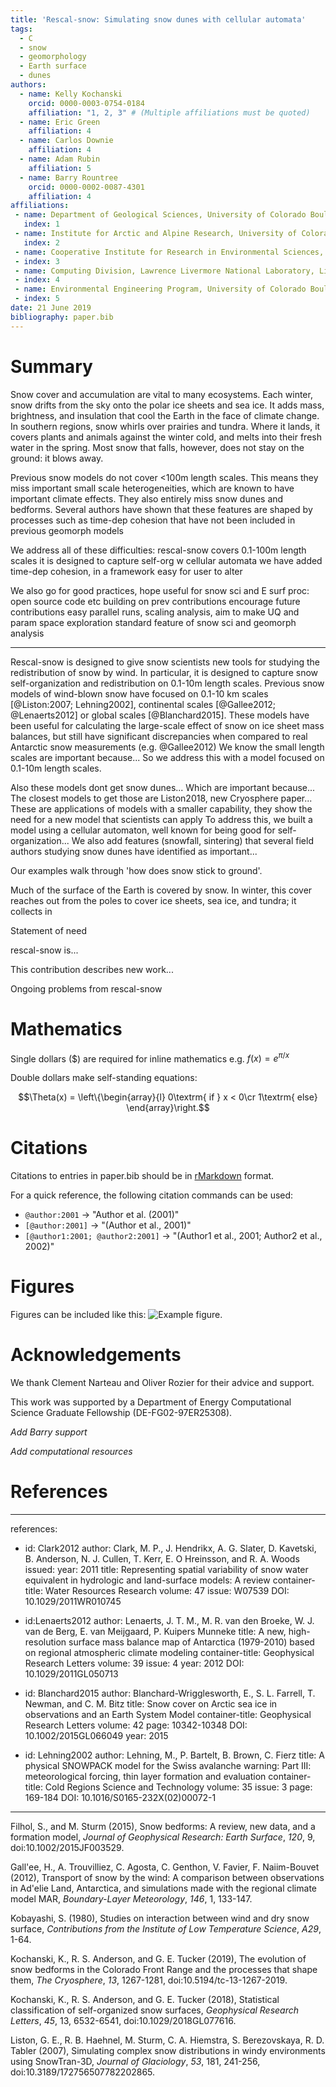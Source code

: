 ```yaml
---
title: 'Rescal-snow: Simulating snow dunes with cellular automata'
tags:
  - C
  - snow
  - geomorphology
  - Earth surface
  - dunes
authors:
  - name: Kelly Kochanski
    orcid: 0000-0003-0754-0184
    affiliation: "1, 2, 3" # (Multiple affiliations must be quoted)
  - name: Eric Green
    affiliation: 4
  - name: Carlos Downie
    affiliation: 4
  - name: Adam Rubin
    affiliation: 5
  - name: Barry Rountree
    orcid: 0000-0002-0087-4301
    affiliation: 4
affiliations:
 - name: Department of Geological Sciences, University of Colorado Boulder, Boulder, CO, USA
   index: 1
 - name: Institute for Arctic and Alpine Research, University of Colorado Boulder, Boulder, CO, USA
   index: 2
 - name: Cooperative Institute for Research in Environmental Sciences, University of Colorado Boulder, Boulder, CO, USA
 - index: 3
 - name: Computing Division, Lawrence Livermore National Laboratory, Livermore, CA, USA
 - index: 4
 - name: Environmental Engineering Program, University of Colorado Boulder, Boulder, CO, USA
 - index: 5
date: 21 June 2019
bibliography: paper.bib
---
```


# Summary

Snow cover and accumulation are vital to many ecosystems.
Each winter, snow drifts from the sky onto the polar ice sheets and sea ice.
It adds mass, brightness, and insulation that cool the Earth in the face of climate change.
In southern regions, snow whirls over prairies and tundra. Where it lands, it covers plants and animals against the winter cold, and melts into their fresh water in the spring.
Most snow that falls, however, does not stay on the ground: it blows away.

Previous snow models do not cover <100m length scales. This means they miss important small scale heterogeneities, which are known to have important climate effects.
They also entirely miss snow dunes and bedforms.
Several authors have shown that these features are shaped by processes such as time-dep cohesion that have not been included in previous geomorph models

We address all of these difficulties:
rescal-snow covers 0.1-100m length scales
it is designed to capture self-org w cellular automata
we have added time-dep cohesion, in a framework easy for user to alter

We also go for good practices, hope useful for snow sci and E surf proc:
open source code etc
building on prev contributions
encourage future contributions
easy parallel runs, scaling analysis, aim to make UQ and param space exploration standard feature of snow sci and geomorph analysis

---

Rescal-snow is designed to give snow scientists new tools for studying the redistribution of snow by wind. In particular, it is designed to capture
snow self-organization and redistribution on 0.1-10m length scales.
Previous snow models of wind-blown snow have focused on
0.1-10 km scales [@Liston:2007; Lehning2002], continental scales [@Gallee2012; @Lenaerts2012] or global scales [@Blanchard2015].
These models have been useful for calculating the large-scale effect of snow on ice sheet mass balances, but still have significant discrepancies when compared to real Antarctic snow measurements (e.g. @Gallee2012)
We know the small length scales are important because...
So we address this with a model focused on 0.1-10m length scales.

Also these models dont get snow dunes...
Which are important because...
The closest models to get those are Liston2018, new Cryosphere paper... 
These are applications of models with a smaller capability, they show the need for a new model that scientists can apply
To address this, we built a model using a cellular automaton, well known for being good for self-organization...
We also add features (snowfall, sintering) that several field authors studying snow dunes have identified as important...

Our examples walk through 'how does snow stick to ground'.

Much of the surface of the Earth is covered by snow. In winter, this cover reaches out from the poles to cover ice sheets, sea ice, and tundra; it collects in 

Statement of need

rescal-snow is...

This contribution describes new work...

Ongoing problems from rescal-snow

# Mathematics

Single dollars ($) are required for inline mathematics e.g. $f(x) = e^{\pi/x}$

Double dollars make self-standing equations:

$$\Theta(x) = \left\{\begin{array}{l}
0\textrm{ if } x < 0\cr
1\textrm{ else}
\end{array}\right.$$


# Citations

Citations to entries in paper.bib should be in
[rMarkdown](http://rmarkdown.rstudio.com/authoring_bibliographies_and_citations.html)
format.

For a quick reference, the following citation commands can be used:
- `@author:2001`  ->  "Author et al. (2001)"
- `[@author:2001]` -> "(Author et al., 2001)"
- `[@author1:2001; @author2:2001]` -> "(Author1 et al., 2001; Author2 et al., 2002)"

# Figures

Figures can be included like this: ![Example figure.](figure.png)

# Acknowledgements

We thank Clement Narteau and Oliver Rozier for their advice and support.

This work was supported by a Department of Energy Computational Science Graduate Fellowship (DE-FG02-97ER25308).

*Add Barry support*

*Add computational resources*

# References

---
references:
- id: Clark2012
  author: Clark, M. P., J. Hendrikx, A. G. Slater, D. Kavetski, B. Anderson, N. J. Cullen, T. Kerr, E. O  Hreinsson, and R. A. Woods 
  issued:
  year: 2011 
  title: Representing spatial variability of snow water equivalent in hydrologic and land-surface models: A review
  container-title: Water Resources Research
  volume: 47
  issue: W07539
  DOI: 10.1029/2011WR010745

- id:Lenaerts2012
  author: Lenaerts, J. T. M., M. R. van den Broeke, W. J. van de Berg, E. van Meijgaard, P. Kuipers Munneke
  title: A new, high-resolution surface mass balance map of Antarctica (1979-2010) based on regional atmospheric climate modeling
  container-title: Geophysical Research Letters
  volume: 39
  issue: 4
  year: 2012
  DOI: 10.1029/2011GL050713

- id: Blanchard2015
  author: Blanchard-Wrigglesworth, E., S. L. Farrell, T. Newman, and C. M. Bitz
  title: Snow cover on Arctic sea ice in observations and an Earth System Model
  container-title: Geophysical Research Letters
  volume: 42
  page: 10342-10348
  DOI: 10.1002/2015GL066049
  year: 2015

- id: Lehning2002
  author: Lehning, M., P. Bartelt, B. Brown, C. Fierz
  title: A physical SNOWPACK model for the Swiss avalanche warning: Part III: meteorological forcing, thin layer formation and evaluation
  container-title: Cold Regions Science and Technology
  volume: 35
  issue: 3
  page: 169-184
  DOI: 10.1016/S0165-232X(02)00072-1
---

Filhol, S., and M. Sturm (2015), Snow bedforms: A review, new data, and a formation model, *Journal of Geophysical Research: Earth Surface*, *120*, 9, doi:10.1002/2015JF003529.

Gall\'ee, H., A. Trouvilliez, C. Agosta, C. Genthon, V. Favier, F. Naiim-Bouvet (2012), Transport of snow by the wind: A comparison between observations in Ad\'elie Land, Antarctica, and simulations made with the regional climate model MAR, *Boundary-Layer Meteorology*,
*146*, 1, 133-147.

Kobayashi, S. (1980), Studies on interaction between wind and dry snow surface, *Contributions from the Institute of Low Temperature Science*, *A29*, 1-64.

Kochanski, K., R. S. Anderson, and G. E. Tucker (2019), The evolution of snow bedforms in the Colorado Front Range and the processes that shape them, *The Cryosphere*, *13*, 1267-1281, doi:10.5194/tc-13-1267-2019.

Kochanski, K., R. S. Anderson, and G. E. Tucker (2018), Statistical classification of self-organized snow surfaces, *Geophysical Research Letters*, *45*, 13, 6532-6541, doi:10.1029/2018GL077616.

Liston, G. E., R. B. Haehnel, M. Sturm, C. A. Hiemstra, S. Berezovskaya, R. D. Tabler (2007), Simulating complex snow distributions in windy environments using SnowTran-3D, *Journal of Glaciology*, *53*, 181, 241-256, doi:10.3189/172756507782202865.
